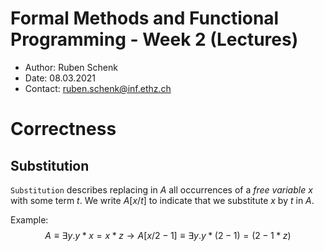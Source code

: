 # Formal Methods and Functional Programming - Week 2 (Lectures)
- Author: Ruben Schenk
- Date: 08.03.2021
- Contact: ruben.schenk@inf.ethz.ch

# Correctness
## Substitution
`Substitution` describes replacing in $A$ all occurrences of a *free variable* $x$ with some term $t$. We write $A[x / t]$ to indicate that we substitute $x$ by $t$ in $A$.

Example:
$$A \equiv \exists y.y * x = x * z \to A[x / 2-1] \equiv \exists y.y * (2-1) = (2-1 * z)$$

